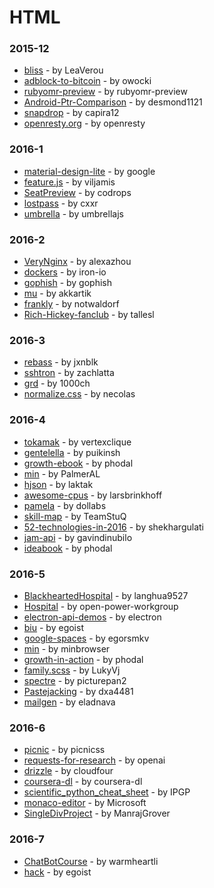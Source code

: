 # HTML


### 2015-12
- [bliss](https://github.com/LeaVerou/bliss) - by LeaVerou
- [adblock-to-bitcoin](https://github.com/owocki/adblock-to-bitcoin) - by owocki
- [rubyomr-preview](https://github.com/rubyomr-preview/rubyomr-preview) - by rubyomr-preview
- [Android-Ptr-Comparison](https://github.com/desmond1121/Android-Ptr-Comparison) - by desmond1121
- [snapdrop](https://github.com/capira12/snapdrop) - by capira12
- [openresty.org](https://github.com/openresty/openresty.org) - by openresty

### 2016-1
- [material-design-lite](https://github.com/google/material-design-lite) - by google
- [feature.js](https://github.com/viljamis/feature.js) - by viljamis
- [SeatPreview](https://github.com/codrops/SeatPreview) - by codrops
- [lostpass](https://github.com/cxxr/lostpass) - by cxxr
- [umbrella](https://github.com/umbrellajs/umbrella) - by umbrellajs

### 2016-2
- [VeryNginx](https://github.com/alexazhou/VeryNginx) - by alexazhou
- [dockers](https://github.com/iron-io/dockers) - by iron-io
- [gophish](https://github.com/gophish/gophish) - by gophish
- [mu](https://github.com/akkartik/mu) - by akkartik
- [frankly](https://github.com/notwaldorf/frankly) - by notwaldorf
- [Rich-Hickey-fanclub](https://github.com/tallesl/Rich-Hickey-fanclub) - by tallesl

### 2016-3
- [rebass](https://github.com/jxnblk/rebass) - by jxnblk
- [sshtron](https://github.com/zachlatta/sshtron) - by zachlatta
- [grd](https://github.com/1000ch/grd) - by 1000ch
- [normalize.css](https://github.com/necolas/normalize.css) - by necolas

### 2016-4
- [tokamak](https://github.com/vertexclique/tokamak) - by vertexclique
- [gentelella](https://github.com/puikinsh/gentelella) - by puikinsh
- [growth-ebook](https://github.com/phodal/growth-ebook) - by phodal
- [min](https://github.com/PalmerAL/min) - by PalmerAL
- [hjson](https://github.com/laktak/hjson) - by laktak
- [awesome-cpus](https://github.com/larsbrinkhoff/awesome-cpus) - by larsbrinkhoff
- [pamela](https://github.com/dollabs/pamela) - by dollabs
- [skill-map](https://github.com/TeamStuQ/skill-map) - by TeamStuQ
- [52-technologies-in-2016](https://github.com/shekhargulati/52-technologies-in-2016) - by shekhargulati
- [jam-api](https://github.com/gavindinubilo/jam-api) - by gavindinubilo
- [ideabook](https://github.com/phodal/ideabook) - by phodal

### 2016-5
- [BlackheartedHospital](https://github.com/langhua9527/BlackheartedHospital) - by langhua9527
- [Hospital](https://github.com/open-power-workgroup/Hospital) - by open-power-workgroup
- [electron-api-demos](https://github.com/electron/electron-api-demos) - by electron
- [biu](https://github.com/egoist/biu) - by egoist
- [google-spaces](https://github.com/egorsmkv/google-spaces) - by egorsmkv
- [min](https://github.com/minbrowser/min) - by minbrowser
- [growth-in-action](https://github.com/phodal/growth-in-action) - by phodal
- [family.scss](https://github.com/LukyVj/family.scss) - by LukyVj
- [spectre](https://github.com/picturepan2/spectre) - by picturepan2
- [Pastejacking](https://github.com/dxa4481/Pastejacking) - by dxa4481
- [mailgen](https://github.com/eladnava/mailgen) - by eladnava

### 2016-6
- [picnic](https://github.com/picnicss/picnic) - by picnicss
- [requests-for-research](https://github.com/openai/requests-for-research) - by openai
- [drizzle](https://github.com/cloudfour/drizzle) - by cloudfour
- [coursera-dl](https://github.com/coursera-dl/coursera-dl) - by coursera-dl
- [scientific_python_cheat_sheet](https://github.com/IPGP/scientific_python_cheat_sheet) - by IPGP
- [monaco-editor](https://github.com/Microsoft/monaco-editor) - by Microsoft
- [SingleDivProject](https://github.com/ManrajGrover/SingleDivProject) - by ManrajGrover

### 2016-7
- [ChatBotCourse](https://github.com/warmheartli/ChatBotCourse) - by warmheartli
- [hack](https://github.com/egoist/hack) - by egoist
